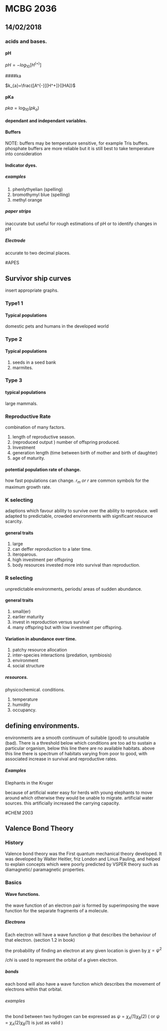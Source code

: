 











# MCBG 2036

## 14/02/2018

### acids and bases.

#### pH
$pH=-log_{10}[H^(+)]$

####ka

$k_{a}=\frac{[A^{-}][H^+]}{[HA]}$

#### pKa
$pka=\log_{10}(pk_a)$

#### dependant and independant variables.

#### Buffers
NOTE: buffers may be temperature sensitive, for example Tris buffers. phosphate buffers are more reliable but it is still best to take temperature into consideration

#### Indicator dyes.

##### examples
1. phenlythyelian (spelling)
2. bromothymyl blue (spelling)
3. methyl orange

##### paper strips
inaccurate but useful for rough estimations of pH or to identify changes in pH

##### Electrode
accurate to two decimal places.










#APES

## Survivor ship curves

insert appropriate graphs.

### Type1 1

#### Typical populations
domestic pets and humans in the developed world

### Type 2

#### Typical populations
1. seeds in a seed bank
2. marmites.

### Type 3

#### typical populations
large mammals.

### Reproductive Rate  
combination of many factors.
1. length of reproductive season.
2. (reproduced output ) number of offspring produced.
3. Investment
4. generation length (time between birth of mother and birth of daughter)
5. age of maturity.

#### potential population rate of change.
how fast populations can change. $r_{m} ~or~ r$ are common symbols for the maximum growth rate.

### K selecting
adaptions which favour ability to survive over the ability to reproduce. well adapted to predictable, crowded environments with significant resource scarcity.

#### general traits
1. large
2. can deffer reproduction to a later time.
3. iteroparous.
4. high investment per offspring
5. body resources invested more into survival than reproduction.

### R selecting
unpredictable environments, periods/ areas of sudden abundance.

#### general traits
1. small(er)
2. earlier maturity
3. invest in reproduction versus survival
4. many offspring but with low investment per offspring.

#### Variation in abundance over time.
1. patchy resource allocation
2. inter-species interactions (predation, symbiosis)
3. environment
4. social structure

##### resources.
physicochemical.
conditions.  
1. temperature
2. humidity
3. occupancy.

## defining environments.
environments are a smooth continuum of suitable (good) to unsuitable (bad). There is a threshold below which conditions are too ad to sustain a particular organism, below this line there are no available habitats. above this  line there is spectrum of habitats varying from poor to good, with associated increase in survival and reproductive rates.
##### Examples
Elephants in the Kruger

 because of artificial water easy for herds with young elephants to move around which otherwise they would be unable to migrate.
artificial water sources. this artificially increased the carrying capacity.

































#CHEM 2003

## Valence Bond Theory

### History
Valence bond theory was the First quantum mechanical theory
developed. It was developed by Walter Heitler, friz London and Linus Pauling, and helped to explain concepts which were poorly predicted by VSPER theory such as diamagnetic/ paramagnetic properties.

### Basics

#### Wave functions.
the wave function of an electron pair is formed by superimposing the wave function for the separate fragments of a molecule.

##### Electrons
Each electron will have a wave function $\psi$  that describes the behaviour of that electron.
(section 1.2 in book)

the probability of finding an electron at any given location is given by $\chi= \psi^{2}$

$/chi$ is used to represent the orbital of a given electron.

##### bonds
each bond will also have a wave function which describes the movement of electrons within that orbital.

###### examples

the bond between two hydrogen can be expressed as
$\psi= \chi_{A}(1)\chi_{B}(2)$
( or $\psi=\chi_{A}(2)\chi_{B}(1)$ is just as valid )
